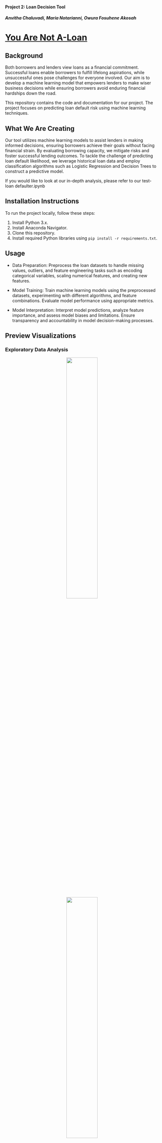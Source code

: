 #### Project 2: Loan Decision Tool
##### Anvitha Chaluvadi, Maria Notarianni, Owura Fosuhene Akosah

# **<ins>You Are Not A-Loan</ins>**

## Background
Both borrowers and lenders view loans as a financial commitment. Successful loans enable borrowers to fulfill lifelong aspirations, while unsuccessful ones pose challenges for everyone involved. Our aim is to develop a machine learning model that empowers lenders to make wiser business decisions while ensuring borrowers avoid enduring financial hardships down the road.

This repository contains the code and documentation for our project. The project focuses on predicting loan default risk using machine learning techniques.

## What We Are Creating
Our tool utilizes machine learning models to assist lenders in making informed decisions, ensuring borrowers achieve their goals without facing financial strain. By evaluating borrowing capacity, we mitigate risks and foster successful lending outcomes. To tackle the challenge of predicting loan default likelihood, we leverage historical loan data and employ classification algorithms such as Logistic Regression and Decision Trees to construct a predictive model.

If you would like to look at our in-depth analysis, please refer to our test-loan defaulter.ipynb

## Installation Instructions
To run the project locally, follow these steps:

1. Install Python 3.x.
2. Install Anaconda Navigator.
3. Clone this repository.
4. Install required Python libraries using `pip install -r requirements.txt`.

## Usage
* Data Preparation: Preprocess the loan datasets to handle missing values, outliers, and feature engineering tasks such as encoding categorical variables, scaling numerical features, and creating new features.

* Model Training: Train machine learning models using the preprocessed datasets, experimenting with different algorithms, and feature combinations. Evaluate model performance using appropriate metrics.

* Model Interpretation: Interpret model predictions, analyze feature importance, and assess model biases and limitations. Ensure transparency and accountability in model decision-making processes.

## Preview Visualizations
### Exploratory Data Analysis

<p align="center"> <img src = Images/EDA/EDA-Gender.png width =45% height 30%=/> </p>

<p align="center"> <img src = Images/EDA/EDA-Married.png width =45% height 30%=/> </p>

<p align="center"> <img src = Images/EDA/EDA-Dependents.png width =45% height 30%=/> </p>

<p align="center"> <img src = Images/EDA/EDA-Education.png width =45% height 30%=/> </p>

<p align="center"> <img src = Images/EDA/EDA-Self_Employed.png width =45% height 30%=/> </p>

<p align="center"> <img src = Images/EDA/EDA-Property_Area.png width =45% height 30%=/> </p>

<p align="center"> <img src = Images/EDA/EDA-Loan_Status.png width =45% height 30%=/> </p>

<p align="center"> <img src = Images/EDA/EDA-App_Loan_Amounts.png width =45% height 30%=/> </p>

### Creating a Logistic Regression Model with the Original Data
#### Making Predictions Using Training Data

<p align="center"> <img src = Images/Confusion-Matrix/Confusion-Matrix_Training.png width =45% height 30%=/> </p>

#### Making Predictions Using Testing Data 

<p align="center"> <img src = Images/Confusion-Matrix/Confusion-Matrix_Testing.png width =45% height 30%=/> </p>

#### Confusion Matrix
<p align="center"> <img src = Images/Confusion-Matrix/Confusion-Matrix_CM.png width =45% height 30%=/> </p>
<p align="center"> <img src = Images/Confusion-Matrix/Confusion-Matrix_CM-2.png width =45% height 30%=/> </p>

#### Decision Tree

<p align="center"> <img src = Images/Confusion-Matrix/Confusion-Matrix_DT.png width =45% height 30%=/> </p>

#### Random Forest

<p align="center"> <img src = Images/Confusion-Matrix/Confusion-Matrix_RF.png width =45% height 30%=/> </p>

#### Naive Bayes

<p align="center"> <img src = Images/Confusion-Matrix/Confusion-Matrix_NB.png width =45% height 30%=/> </p>

#### Gradient Boosting

<p align="center"> <img src = Images/Confusion-Matrix/Confusion-Matrix_GB.png width =45% height 30%=/> </p>

## Feature Importance

<p align="center"> <img src = Images/Confusion-Matrix/Feature_Importance.png width =45% height 30%=/> </p>

## Data Sources
The dataset used in this project can be found at [test-loan defaulter data.csv](https://github.com/Akosah304/loan_decsion_tool_Project-2/tree/main/Resources).

## Results
As a result, the logistic and decision tree models demonstrate balanced performance across all metrics, positioning them as strong contenders. The Random Forest model follows closely behind as a reliable choice. Although Naive Bayes remains competitive but slightly less consistent, Gradient Boosting shows lower overall effectiveness in this evaluation. Ultimately, selecting the best model depends on the specific priorities of the task, whether focusing on precision, recall, accuracy, or a combination of these metrics.

### <ins>Presentation</ins> 
[You Are Not A-Loan Presentation](https://docs.google.com/presentation/d/14dwuvp862QAsIPoE3zPzj3lQefg4naZ2HSFHFiIx_xQ/edit?usp=sharing)


